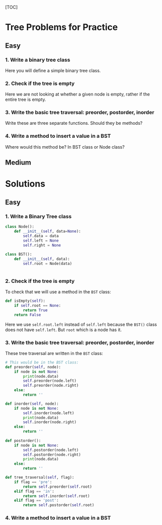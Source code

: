 [TOC]



# Tree Problems for Practice

## Easy 

### 1. Write a binary tree class

Here you will define a simple binary tree class. 

### 2. Check if the tree is empty

Here we are not looking at whether a given node is empty, rather if the entire tree is empty. 

### 3. Write the basic tree traversal: preorder, postorder, inorder

Write these are three separate functions. Should they be methods? 

### 4. Write a method to insert a value in a BST

Where would this method be? In BST class or Node class? 

## Medium





# Solutions

## Easy

### 1. Write a Binary Tree class

```python
class Node():
    def __init__(self, data=None):
        self.data = data
        self.left = None
        self.right = None
        
class BST():
    def __init__(self, data):
        self.root = Node(data)
    
```

### 2. Check if the tree is empty

To check that we will use a method in the `BST` class: 

```python
def isEmpty(self):
    if self.root == None:
        return True
    return False
```

Here we use `self.root.left` instead of `self.left` because the `BST()` class does not have `self.left`. But `root` which is a node has it.

### 3. Write the basic tree traversal: preorder, postorder, inorder

These tree traversal are written in the `BST` class:

```python
# This would be in the BST class: 
def preorder(self, node):
    if node is not None:
        print(node.data)
        self.preorder(node.left)
        self.preorder(node.right)
    else:
        return ''

def inorder(self, node):
    if node is not None:
        self.inorder(node.left)
        print(node.data)
        self.inorder(node.right)
    else:
        return ''
    
def postorder():
    if node is not None:
        self.postorder(node.left)
        self.postorder(node.right)
        print(node.data)
    else:
        return ''

def tree_traversal(self, flag):
    if flag == 'pre':
        return self.preorder(self.root)
    elif flag == 'in':
        return self.inorder(self.root)
    elif flag == 'post':
        return self.postorder(self.root)
```



### 4. Write a method to insert a value in a BST

